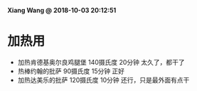 **Xiang Wang @ 2018-10-03 20:12:51**

# 加热用
* 加热肯德基奥尔良鸡腿堡
140摄氏度 20分钟 太久了，都干了  
* 热棒约翰的批萨
90摄氏度 15分钟 正好  
* 加热达美乐的批萨
120摄氏度 10分钟 还行，只是最外面有点干
